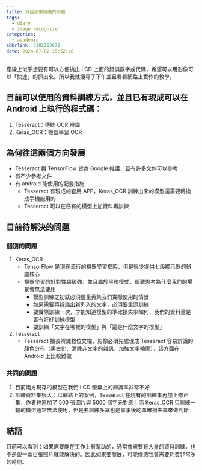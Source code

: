 ```yaml
---
title: 評估影像辨識的流程
tags:
  - diary
  - image recognize
categories:
  - academic
abbrlink: 3182283678
date: 2024-07-02 15:52:26
---
```


產線上似乎想要有可以方便挑出 LCD 上面的錯誤數字或代碼，希望可以用影像可以「快速」的抓出來。所以我就搜尋了下午並且看看網路上實作的教學。
<!-- more -->

## 目前可以使用的資料訓練方式，並且已有現成可以在 Android 上執行的程式碼：

1. Tesseract：傳統 OCR 辨識
2. Keras_OCR：機器學習 OCR

## 為何往這兩個方向發展

- Tesseract 與 TensorFlow 皆為 Google 維護，且有許多文件可以參考
- 有不少參考文件
- 有 android 能使用的配套措施
  - Tesseract 有現成的套用 APP，Keras_OCR 訓練出來的模型還需要轉換成手機能用的
  - Tesseract 可以在已有的模型上加資料再訓練

## 目前待解決的問題

### 個別的問題

  1. Keras_OCR
      - TensorFlow 是現在流行的機器學習框架，但是很少提供七段顯示器的辨識核心
      - 機器學習的針對性超級強，並且屬於黑箱模式，很難思考為什麼我們的場景會無法使用
          - 模型訓練之初就必須儘量蒐集我們實際使用的情景
          - 如果需要再辨識出新列入的文字，必須要重頭訓練
          - 要實際訓練一次，才能知道模型的準確損失率如何、我們的資料量是否有好好訓練模型
          - 要訓練「文字在哪裡的模型」與「這是什麼文字的模型」
  2. Tesseract
      - Tesseract 擅長辨識數位文檔，影像必須先處理成 Tesseract 容易辨識的顏色分布（黑白化、清除非文字的雜訊、加強文字輪廓），這方面在 Android 上比較難做

### 共同的問題

  1. 目前兩方現存的模型在我們 LCD 螢幕上的辨識率非常不好
  1. 訓練資料集很大：以網路上的案例，Tesseract 在現有的訓練集再加上修正集，作者也追加了 500 張圖片與 5000 個字元對應；而 Keras_OCR 只訓練一輪的模型通常無法使用，但是要訓練多寡也是靠事後的準確損失率來做判斷

## 結語

目前可以看到：如果需要能在工作上有幫助的，通常會需要有大量的資料訓練，也不是說一兩百張照片就能解決的。因此如果要發展，可能僅憑我會需要耗費非常多的時間。
